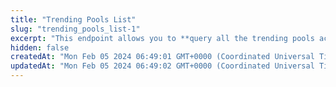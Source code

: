 ```yaml
---
title: "Trending Pools List"
slug: "trending_pools_list-1"
excerpt: "This endpoint allows you to **query all the trending pools across all networks on GeckoTerminal**"
hidden: false
createdAt: "Mon Feb 05 2024 06:49:01 GMT+0000 (Coordinated Universal Time)"
updatedAt: "Mon Feb 05 2024 06:49:02 GMT+0000 (Coordinated Universal Time)"
---
```


